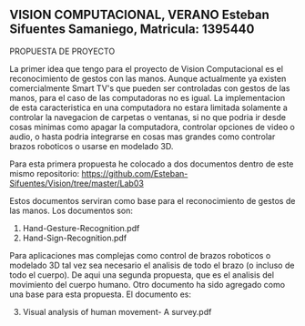 VISION COMPUTACIONAL, VERANO
Esteban Sifuentes Samaniego,	Matricula: 1395440
--------------------------------------------------

PROPUESTA DE PROYECTO

La primer idea que tengo para el proyecto de Vision Computacional es el reconocimiento de gestos con las manos. Aunque actualmente ya existen comercialmente Smart TV's que pueden ser controladas con gestos de las manos, para el caso de las computadoras no es igual. La implementacion de esta caracteristica en una computadora no estara limitada solamente a controlar la navegacion de carpetas o ventanas, si no que podria ir desde cosas minimas como apagar la computadora, controlar opciones de video o audio, o hasta podria integrarse en cosas mas grandes como controlar brazos roboticos o usarse en modelado 3D. 

Para esta primera propuesta he colocado a dos documentos dentro de este mismo repositorio:
https://github.com/Esteban-Sifuentes/Vision/tree/master/Lab03

Estos documentos serviran como base para el reconocimiento de gestos de las manos. Los documentos son:

1) Hand-Gesture-Recognition.pdf
2) Hand-Sign-Recognition.pdf


Para aplicaciones mas complejas como control de brazos roboticos o modelado 3D tal vez sea necesario el analisis de todo el brazo (o incluso de todo el cuerpo). De aqui una segunda propuesta, que es el analisis del movimiento del cuerpo humano. Otro documento ha sido agregado como una base para esta propuesta. El documento es:

3) Visual analysis of human movement- A survey.pdf